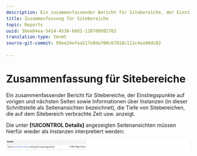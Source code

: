 ```yaml
---
description: Ein zusammenfassender Bericht für Sitebereiche, der Einstiegspunkte auf vorigen und nächsten Seiten sowie Informationen über Instanzen (in dieser Schnittstelle als Seitenansichten bezeichnet), die Tiefe von Sitebereichen, die auf dem Sitebereich verbrachte Zeit usw. anzeigt.
title: Zusammenfassung für Sitebereiche
topic: Reports
uuid: 5bee04ea-5414-4538-b0d1-120700982762
translation-type: tm+mt
source-git-commit: 99ee24efaa517e8da700c67818c111c4aa90dc02

---
```



# Zusammenfassung für Sitebereiche

Ein zusammenfassender Bericht für Sitebereiche, der Einstiegspunkte auf vorigen und nächsten Seiten sowie Informationen über Instanzen (in dieser Schnittstelle als Seitenansichten bezeichnet), die Tiefe von Sitebereichen, die auf dem Sitebereich verbrachte Zeit usw. anzeigt.

Die unter **[!UICONTROL Details]** angezeigten Seitenansichten müssen hierfür wieder als Instanzen interpretiert werden:

![](assets/site_sec_summ.png)

